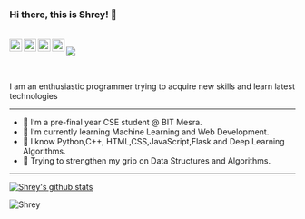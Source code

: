 ### Hi there, this is Shrey! 👋
 
 
<br/>

<a href="https://www.linkedin.com/in/shrey-rai-314b8a192/">
  <img align="left" alt="Linkedin" width="22px" src="https://cdn.jsdelivr.net/npm/simple-icons@v3/icons/linkedin.svg" />
</a>
<a href="https://www.instagram.com/shreyrai99">
  <img align="left" alt="Instagram" width="22px" src="https://cdn.jsdelivr.net/npm/simple-icons@v3/icons/instagram.svg" />
</a>
<a href="https://leetcode.com/shreyrai99/">
  <img align="left" alt="Leetcode" width="22px" src="https://cdn.jsdelivr.net/npm/simple-icons@v3/icons/leetcode.svg" />
</a>
<a href="https://www.codechef.com/users/shreyrai">
  <img align="left" alt=" Codechef" width="22px" src="https://cdn.jsdelivr.net/npm/simple-icons@v3/icons/codechef.svg" />
</a>

![](https://visitor-badge.glitch.me/badge?page_id=shreyrai99.shreyrai99)

<br />

I am an enthusiastic programmer trying to acquire new skills and learn latest technologies 


---

- 🔭 I’m a pre-final year CSE student @ BIT Mesra.
- 🌱 I’m currently learning Machine Learning and Web Development.
- 👯 I know Python,C++, HTML,CSS,JavaScript,Flask and Deep Learning Algorithms.
- 💬 Trying to strengthen my grip on Data Structures and Algorithms.

---



[![Shrey's github stats](https://github-readme-stats.vercel.app/api?username=shreyrai99&show_icons=true&theme=radical)](https://github.com/shreyrai99/)


<img align="center" src="https://github-readme-stats.vercel.app/api/top-langs/?username=shreyrai99&hide=jupyter notebook&layout=compact" alt="Shrey" />


